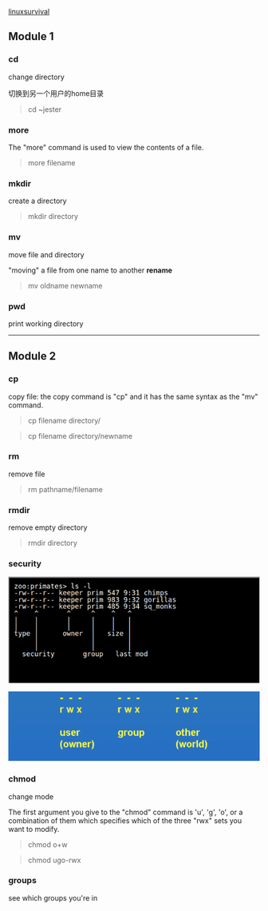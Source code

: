 [linuxsurvival](https://linuxsurvival.com/linux-tutorial-introduction/)


## Module 1

### cd

change directory

切换到另一个用户的home目录

> cd ~jester


### more

The "more" command is used to view the contents of a file. 

> more filename

### mkdir

create a directory

> mkdir directory

### mv

move file and directory


"moving" a file from one name to another **rename**

> mv oldname newname


### pwd

print working directory

----------


## Module 2


### cp

copy file: the copy command is "cp" and it has the same syntax as the "mv" command.

> cp filename directory/

> cp filename directory/newname



### rm

remove file

> rm pathname/filename

### rmdir

remove empty directory

> rmdir directory


### security

![](./imgs/security.png)

![](./imgs/security-2.png)


### chmod

change mode

The first argument you give to the "chmod" command is 'u', 'g', 'o', or a combination of them which specifies which of the three "rwx" sets you want to modify.

> chmod o+w

> chmod ugo-rwx


### groups

see which groups you're in